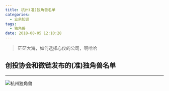 ```yaml
---
title: 杭州(准)独角兽名单
categories: 
  - 业余知识
tags:
  - 独角兽
date: 2018-08-05 12:10:28
---
```


> 茫茫大海，如何选择心仪的公司，啊哈哈

<!-- more -->

## 创投协会和微链发布的(准)独角兽名单

---

![杭州独角兽](//img-blog.csdn.net/20180320231250823?watermark/2/text/Ly9ibG9nLmNzZG4ubmV0L3UwMTIxMDIxMDQ=/font/5a6L5L2T/fontsize/400/fill/I0JBQkFCMA==/dissolve/70)
